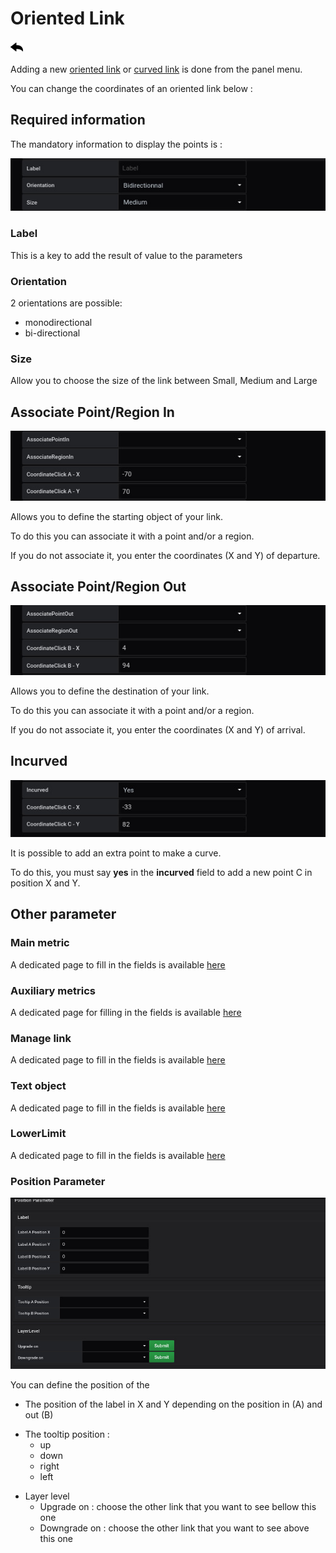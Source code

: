 # Oriented Link

[![](../../screenshots/other/Go-back.png)](coordinates.md)

Adding a new [oriented link](../panel/panel-oriented-link.md) or [curved link](../panel/panel-incurved-link.md) is done from the panel menu.

You can change the coordinates of an oriented link below :

## Required information

The mandatory information to display the points is :

![saisie oriented link](../../screenshots/editor/coordinates/screen-oriented-link/obligatoire.jpg)

### Label

This is a key to add the result of value to the parameters

### Orientation

2 orientations are possible:

- monodirectional
- bi-directional

### Size

Allow you to choose the size of the link between Small, Medium and Large

## Associate Point/Region In

![associate in](../../screenshots/editor/coordinates/screen-oriented-link/in.jpg)

Allows you to define the starting object of your link.

To do this you can associate it with a point and/or a region.

If you do not associate it, you enter the coordinates (X and Y) of departure.

## Associate Point/Region Out

![associate out](../../screenshots/editor/coordinates/screen-oriented-link/out.jpg)

Allows you to define the destination of your link.

To do this you can associate it with a point and/or a region.

If you do not associate it, you enter the coordinates (X and Y) of arrival.

## Incurved

![incurved](../../screenshots/editor/coordinates/screen-oriented-link/incurved.jpg)

It is possible to add an extra point to make a curve.

To do this, you must say **yes** in the **incurved** field to add a new point C in position X and Y.

## Other parameter

### Main metric

A dedicated page to fill in the fields is available [here](coordinates-space-main-metric.md)

### Auxiliary metrics

A dedicated page for filling in the fields is available [here](coordinates-auxiliary-metric.md)

### Manage link

A dedicated page to fill in the fields is available [here](coordinates-manage-link.md)

### Text object

A dedicated page to fill in the fields is available [here](coordinates-object-text.md)

### LowerLimit

A dedicated page to fill in the fields is available [here](coordinates-lower-limit.md)

### Position Parameter

![position parameter](../../screenshots/editor/coordinates/screen-oriented-link/position-parameter.jpg)

You can define the position of the

- The position of the label in X and Y depending on the position in (A) and out (B)

* The tooltip position :
  - up
  - down
  - right
  - left

- Layer level
  - Upgrade on : choose the other link that you want to see bellow this one
  - Downgrade on : choose the other link that you want to see above this one
